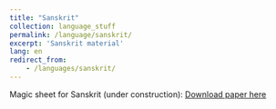 ```yaml
---
title: "Sanskrit"
collection: language_stuff
permalink: /language/sanskrit/
excerpt: 'Sanskrit material'
lang: en
redirect_from: 
    - /languages/sanskrit/
---
```

Magic sheet for Sanskrit (under construction): 
[Download paper here](https://argilfea.github.io/philippethemedicalphysicist.github.io/files/Sanskrit_Magic_Sheet_v3.pdf)